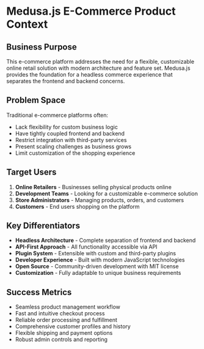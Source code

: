 # Medusa.js E-Commerce Product Context

## Business Purpose
This e-commerce platform addresses the need for a flexible, customizable online retail solution with modern architecture and feature set. Medusa.js provides the foundation for a headless commerce experience that separates the frontend and backend concerns.

## Problem Space
Traditional e-commerce platforms often:
- Lack flexibility for custom business logic
- Have tightly coupled frontend and backend
- Restrict integration with third-party services
- Present scaling challenges as business grows
- Limit customization of the shopping experience

## Target Users
1. **Online Retailers** - Businesses selling physical products online
2. **Development Teams** - Looking for a customizable e-commerce solution
3. **Store Administrators** - Managing products, orders, and customers
4. **Customers** - End users shopping on the platform

## Key Differentiators
- **Headless Architecture** - Complete separation of frontend and backend
- **API-First Approach** - All functionality accessible via API
- **Plugin System** - Extensible with custom and third-party plugins
- **Developer Experience** - Built with modern JavaScript technologies
- **Open Source** - Community-driven development with MIT license
- **Customization** - Fully adaptable to unique business requirements

## Success Metrics
- Seamless product management workflow
- Fast and intuitive checkout process
- Reliable order processing and fulfillment
- Comprehensive customer profiles and history
- Flexible shipping and payment options
- Robust admin controls and reporting 